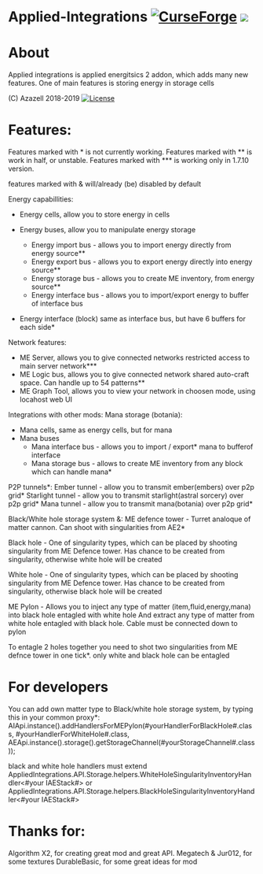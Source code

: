 # Applied-Integrations [![CurseForge](http://cf.way2muchnoise.eu/301924.svg)](https://minecraft.curseforge.com/projects/applied-integrations) [![](http://cf.way2muchnoise.eu/versions/301924.svg)](https://minecraft.curseforge.com/projects/applied-integrations)

# About
Applied integrations is applied energitsics 2 addon, which adds many new features. One of main features is storing energy in storage cells

(C) Azazell 2018-2019
[![License](https://img.shields.io/badge/License-MIT-red.svg?style=flat-square)](http://opensource.org/licenses/MIT)

# Features:
Features marked with * is not currently working.
Features marked with ** is work in half, or unstable.
Features marked with *** is working only in 1.7.10 version.

features marked with & will/already (be) disabled by default

Energy capabillities:
- Energy cells, allow you to store energy in cells
- Energy buses, allow you to manipulate energy storage
	- Energy import bus - allows you to import energy directly from energy source**
	- Energy export bus - allows you to export energy directly into energy source**
	- Energy storage bus - allows you to create ME inventory, from energy source**
	- Energy interface bus - allows you to import/export energy to buffer of interface bus
	
- Energy interface (block) same as interface bus, but have 6 buffers for each side*

Network features:
- ME Server, allows you to give connected networks restricted access to main server network***
- ME Logic bus, allows you to give connected network shared auto-craft space. Can handle up to 54 patterns**
- ME Graph Tool, allows you to view your network in choosen mode, using locahost web UI

Integrations with other mods:
Mana storage (botania):
- Mana cells, same as energy cells, but for mana
- Mana buses
	- Mana interface bus - allows you to import / export* mana to bufferof interface
	- Mana storage bus - allows to create ME inventory from any block which can handle mana*

P2P tunnels*:
Ember tunnel - allow you to transmit ember(embers) over p2p grid*
Starlight tunnel - allow you to transmit starlight(astral sorcery) over p2p grid*
Mana tunnel - allow you to transmit mana(botania) over p2p grid*

Black/White hole storage system &:
ME defence tower - Turret analoque of matter cannon. Can shoot with singularities from AE2*

Black hole - One of singularity types, which can be placed by shooting singularity from ME Defence tower. Has <not picked yet> chance to be created from singularity, otherwise white hole will be created

White hole - One of singularity types, which can be placed by shooting singularity from ME Defence tower. Has <not picked yet> chance to be created from singularity, otherwise black hole will be created

ME Pylon - Allows you to inject any type of matter (item,fluid,energy,mana) into black hole entagled with white hole
						And extract any type of matter from white hole entagled with black hole.
						Cable must be connected down to pylon
						
To entagle 2 holes together you need to shot two singularities from ME defnce tower in one tick*.
only white and black hole can be entagled

# For developers
 You can add own matter type to Black/white hole storage system, by typing this in your common proxy*:
 AIApi.instance().addHandlersForMEPylon(#yourHandlerForBlackHole#.class, #yourHandlerForWhiteHole#.class, AEApi.instance().storage().getStorageChannel(#yourStorageChannel#.class));
 
 black and white hole handlers must extend
 AppliedIntegrations.API.Storage.helpers.WhiteHoleSingularityInventoryHandler<#your IAEStack#>
 or
 AppliedIntegrations.API.Storage.helpers.BlackHoleSingularityInventoryHandler<#your IAEStack#>


# Thanks for: 
Algorithm X2, for creating great mod and great API. 
Megatech & Jur012, for some textures
DurableBasic, for some great ideas for mod
